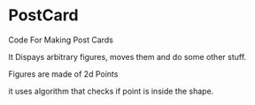 # PostCard
Code For Making Post Cards

It Dispays arbitrary figures, moves them and do some other stuff.

Figures are made of 2d Points

it uses algorithm that checks if point is inside the shape.
